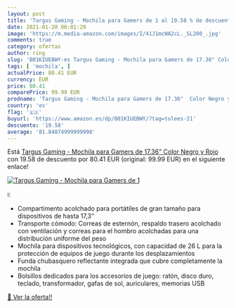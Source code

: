 ```yaml
---
layout: post
title: 'Targus Gaming - Mochila para Gamers de 1 al 19.58 % de descuento'
date: 2021-01-20 06:01:29
image: 'https://m.media-amazon.com/images/I/41J1mcWA2cL._SL200_.jpg'
comments: true
category: ofertas
author: ring
slug: 'B01KIUEBWY-es Targus Gaming - Mochila para Gamers de 17.36" Color Negro...'
tags: [ 'mochila', ]
actualPrice: 80.41 EUR
currency: EUR
price: 80.41
comparePrice: 99.99 EUR
prodname: 'Targus Gaming - Mochila para Gamers de 17.36"  Color Negro y Rojo'
country: 'es'
flag: '🇪🇸'
buyurl: 'https://www.amazon.es/dp/B01KIUEBWY/?tag=tolees-21'
descuento: '19.58'
average: '81.84874999999998'
---
```


Está [Targus Gaming - Mochila para Gamers de 17.36"  Color Negro y Rojo](https://www.amazon.es/dp/B01KIUEBWY/?tag=tolees-21) con 19.58 de descuento por 80.41 EUR (original: 99.99 EUR) en el siguiente enlace!

[![Targus Gaming - Mochila para Gamers de 1](https://m.media-amazon.com/images/I/41J1mcWA2cL._SL200_.jpg)](https://www.amazon.es/dp/B01KIUEBWY/?tag=tolees-21)

ℹ️:

- Compartimento acolchado para portátiles de gran tamaño para dispositivos de hasta 17,3”
- Transporte cómodo: Correas de esternón, respaldo trasero acolchado con ventilación y correas para el hombro acolchadas para una distribución uniforme del peso
- Mochila para dispositivos tecnológicos, con capacidad de 26 L para la protección de equipos de juego durante los desplazamientos
- Funda chubasquero reflectante integrada que cubre completamente la mochila
- Bolsillos dedicados para los accesorios de juego: ratón, disco duro, teclado, transformador, gafas de sol, auriculares, memorias USB

[🛒 Ver la oferta!!](https://www.amazon.es/dp/B01KIUEBWY/?tag=tolees-21)
